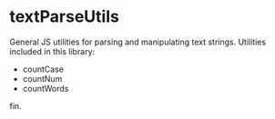 # textParseUtils

General JS utilities for parsing and manipulating text strings. Utilities included in this library:

* countCase
* countNum
* countWords

fin.
